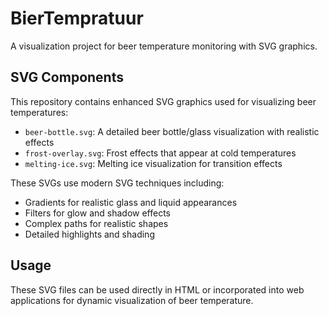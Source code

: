 # BierTempratuur

A visualization project for beer temperature monitoring with SVG graphics.

## SVG Components

This repository contains enhanced SVG graphics used for visualizing beer temperatures:

- `beer-bottle.svg`: A detailed beer bottle/glass visualization with realistic effects
- `frost-overlay.svg`: Frost effects that appear at cold temperatures
- `melting-ice.svg`: Melting ice visualization for transition effects

These SVGs use modern SVG techniques including:
- Gradients for realistic glass and liquid appearances
- Filters for glow and shadow effects
- Complex paths for realistic shapes
- Detailed highlights and shading

## Usage

These SVG files can be used directly in HTML or incorporated into web applications for dynamic visualization of beer temperature. 